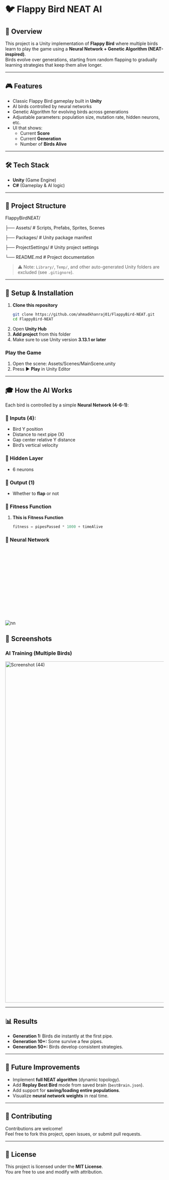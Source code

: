 # 🐦 Flappy Bird NEAT AI

## 📌 Overview
This project is a Unity implementation of **Flappy Bird** where multiple birds learn to play the game using a **Neural Network + Genetic Algorithm (NEAT-inspired)**.  
Birds evolve over generations, starting from random flapping to gradually learning strategies that keep them alive longer.

---

## 🎮 Features
- Classic Flappy Bird gameplay built in **Unity**  
- AI birds controlled by neural networks  
- Genetic Algorithm for evolving birds across generations  
- Adjustable parameters: population size, mutation rate, hidden neurons, etc.  
- UI that shows:
  - Current **Score**
  - Current **Generation**
  - Number of **Birds Alive**

---

## 🛠️ Tech Stack
- **Unity** (Game Engine)  
- **C#** (Gameplay & AI logic)  

---

## 📂 Project Structure
FlappyBirdNEAT/

├── Assets/ # Scripts, Prefabs, Sprites, Scenes

├── Packages/ # Unity package manifest

├── ProjectSettings/ # Unity project settings

└── README.md # Project documentation


> ⚠️ Note: `Library/`, `Temp/`, and other auto-generated Unity folders are excluded (see `.gitignore`).

---

## 🚀 Setup & Installation

1. **Clone this repository**
   ```bash
   git clone https://github.com/ahmadkhanraj01/FlappyBird-NEAT.git
   cd FlappyBird-NEAT  
1. Open **Unity Hub**  
2. **Add project** from this folder  
3. Make sure to use Unity version **3.13.1 or later**  

### Play the Game
1. Open the scene:
   Assets/Scenes/MainScene.unity
2. Press ▶️ **Play** in Unity Editor  

---

## 🎓 How the AI Works
Each bird is controlled by a simple **Neural Network (4-6-1)**:

### 🔹 Inputs (4):
- Bird Y position  
- Distance to next pipe (X)  
- Gap center relative Y distance  
- Bird’s vertical velocity  

### 🔹 Hidden Layer
- 6 neurons

### 🔹 Output (1)
- Whether to **flap** or not  

### 🔹 Fitness Function
1. **This is Fitness Function**
   ``` C sharp
   fitness = pipesPassed * 1000 + timeAlive  

### 🔹 Neural Network
<svg xmlns="http://www.w3.org/2000/svg" width="1536" height="695" style="cursor: move;"><g transform="translate(-121.99736512533059,-45.15870062040733) scale(1.319507910772895)"><path class="link" marker-end="" d="M608,277.5, 788,237.5" style="stroke-width: 0.5; stroke-opacity: 1; stroke: rgb(80, 80, 80); fill: none;"></path><path class="link" marker-end="" d="M608,277.5, 788,277.5" style="stroke-width: 0.5; stroke-opacity: 1; stroke: rgb(80, 80, 80); fill: none;"></path><path class="link" marker-end="" d="M608,277.5, 788,317.5" style="stroke-width: 0.5; stroke-opacity: 1; stroke: rgb(80, 80, 80); fill: none;"></path><path class="link" marker-end="" d="M608,277.5, 788,357.5" style="stroke-width: 0.5; stroke-opacity: 1; stroke: rgb(80, 80, 80); fill: none;"></path><path class="link" marker-end="" d="M608,277.5, 788,397.5" style="stroke-width: 0.5; stroke-opacity: 1; stroke: rgb(80, 80, 80); fill: none;"></path><path class="link" marker-end="" d="M608,277.5, 788,437.5" style="stroke-width: 0.5; stroke-opacity: 1; stroke: rgb(80, 80, 80); fill: none;"></path><path class="link" marker-end="" d="M608,317.5, 788,237.5" style="stroke-width: 0.5; stroke-opacity: 1; stroke: rgb(80, 80, 80); fill: none;"></path><path class="link" marker-end="" d="M608,317.5, 788,277.5" style="stroke-width: 0.5; stroke-opacity: 1; stroke: rgb(80, 80, 80); fill: none;"></path><path class="link" marker-end="" d="M608,317.5, 788,317.5" style="stroke-width: 0.5; stroke-opacity: 1; stroke: rgb(80, 80, 80); fill: none;"></path><path class="link" marker-end="" d="M608,317.5, 788,357.5" style="stroke-width: 0.5; stroke-opacity: 1; stroke: rgb(80, 80, 80); fill: none;"></path><path class="link" marker-end="" d="M608,317.5, 788,397.5" style="stroke-width: 0.5; stroke-opacity: 1; stroke: rgb(80, 80, 80); fill: none;"></path><path class="link" marker-end="" d="M608,317.5, 788,437.5" style="stroke-width: 0.5; stroke-opacity: 1; stroke: rgb(80, 80, 80); fill: none;"></path><path class="link" marker-end="" d="M608,357.5, 788,237.5" style="stroke-width: 0.5; stroke-opacity: 1; stroke: rgb(80, 80, 80); fill: none;"></path><path class="link" marker-end="" d="M608,357.5, 788,277.5" style="stroke-width: 0.5; stroke-opacity: 1; stroke: rgb(80, 80, 80); fill: none;"></path><path class="link" marker-end="" d="M608,357.5, 788,317.5" style="stroke-width: 0.5; stroke-opacity: 1; stroke: rgb(80, 80, 80); fill: none;"></path><path class="link" marker-end="" d="M608,357.5, 788,357.5" style="stroke-width: 0.5; stroke-opacity: 1; stroke: rgb(80, 80, 80); fill: none;"></path><path class="link" marker-end="" d="M608,357.5, 788,397.5" style="stroke-width: 0.5; stroke-opacity: 1; stroke: rgb(80, 80, 80); fill: none;"></path><path class="link" marker-end="" d="M608,357.5, 788,437.5" style="stroke-width: 0.5; stroke-opacity: 1; stroke: rgb(80, 80, 80); fill: none;"></path><path class="link" marker-end="" d="M608,397.5, 788,237.5" style="stroke-width: 0.5; stroke-opacity: 1; stroke: rgb(80, 80, 80); fill: none;"></path><path class="link" marker-end="" d="M608,397.5, 788,277.5" style="stroke-width: 0.5; stroke-opacity: 1; stroke: rgb(80, 80, 80); fill: none;"></path><path class="link" marker-end="" d="M608,397.5, 788,317.5" style="stroke-width: 0.5; stroke-opacity: 1; stroke: rgb(80, 80, 80); fill: none;"></path><path class="link" marker-end="" d="M608,397.5, 788,357.5" style="stroke-width: 0.5; stroke-opacity: 1; stroke: rgb(80, 80, 80); fill: none;"></path><path class="link" marker-end="" d="M608,397.5, 788,397.5" style="stroke-width: 0.5; stroke-opacity: 1; stroke: rgb(80, 80, 80); fill: none;"></path><path class="link" marker-end="" d="M608,397.5, 788,437.5" style="stroke-width: 0.5; stroke-opacity: 1; stroke: rgb(80, 80, 80); fill: none;"></path><path class="link" marker-end="" d="M788,237.5, 968,337.5" style="stroke-width: 0.5; stroke-opacity: 1; stroke: rgb(80, 80, 80); fill: none;"></path><path class="link" marker-end="" d="M788,277.5, 968,337.5" style="stroke-width: 0.5; stroke-opacity: 1; stroke: rgb(80, 80, 80); fill: none;"></path><path class="link" marker-end="" d="M788,317.5, 968,337.5" style="stroke-width: 0.5; stroke-opacity: 1; stroke: rgb(80, 80, 80); fill: none;"></path><path class="link" marker-end="" d="M788,357.5, 968,337.5" style="stroke-width: 0.5; stroke-opacity: 1; stroke: rgb(80, 80, 80); fill: none;"></path><path class="link" marker-end="" d="M788,397.5, 968,337.5" style="stroke-width: 0.5; stroke-opacity: 1; stroke: rgb(80, 80, 80); fill: none;"></path><path class="link" marker-end="" d="M788,437.5, 968,337.5" style="stroke-width: 0.5; stroke-opacity: 1; stroke: rgb(80, 80, 80); fill: none;"></path><circle r="10" class="node" id="0_0" cx="608" cy="277.5" style="fill: rgb(255, 255, 255); stroke: rgb(51, 51, 51);"></circle><circle r="10" class="node" id="0_1" cx="608" cy="317.5" style="fill: rgb(255, 255, 255); stroke: rgb(51, 51, 51);"></circle><circle r="10" class="node" id="0_2" cx="608" cy="357.5" style="fill: rgb(255, 255, 255); stroke: rgb(51, 51, 51);"></circle><circle r="10" class="node" id="0_3" cx="608" cy="397.5" style="fill: rgb(255, 255, 255); stroke: rgb(51, 51, 51);"></circle><circle r="10" class="node" id="1_0" cx="788" cy="237.5" style="fill: rgb(255, 255, 255); stroke: rgb(51, 51, 51);"></circle><circle r="10" class="node" id="1_1" cx="788" cy="277.5" style="fill: rgb(255, 255, 255); stroke: rgb(51, 51, 51);"></circle><circle r="10" class="node" id="1_2" cx="788" cy="317.5" style="fill: rgb(255, 255, 255); stroke: rgb(51, 51, 51);"></circle><circle r="10" class="node" id="1_3" cx="788" cy="357.5" style="fill: rgb(255, 255, 255); stroke: rgb(51, 51, 51);"></circle><circle r="10" class="node" id="1_4" cx="788" cy="397.5" style="fill: rgb(255, 255, 255); stroke: rgb(51, 51, 51);"></circle><circle r="10" class="node" id="1_5" cx="788" cy="437.5" style="fill: rgb(255, 255, 255); stroke: rgb(51, 51, 51);"></circle><circle r="10" class="node" id="2_0" cx="968" cy="337.5" style="fill: rgb(255, 255, 255); stroke: rgb(51, 51, 51);"></circle><text class="text" dy=".35em" x="573" y="477.5" style="font-size: 12px;">Input Layer ∈ ℝ⁴</text><text class="text" dy=".35em" x="753" y="477.5" style="font-size: 12px;">Hidden Layer ∈ ℝ⁶</text><text class="text" dy=".35em" x="933" y="477.5" style="font-size: 12px;">Output Layer ∈ ℝ¹</text></g><defs><marker id="arrow" viewBox="0 -5 10 10" markerWidth="7" markerHeight="7" orient="auto" refX="40"><path d="M0,-5L10,0L0,5" style="stroke: rgb(80, 80, 80); fill: none;"></path></marker></defs></svg>![nn](https://github.com/user-attachments/assets/47dd0965-2fed-4352-973c-ba51e419e7d3)
 
## 📸 Screenshots



### AI Training (Multiple Birds)
<img width="1920" height="1080" alt="Screenshot (44)" src="https://github.com/user-attachments/assets/863b3a07-d610-4e71-a115-83e2b6bb8652" />



---

## 📊 Results
- **Generation 1:** Birds die instantly at the first pipe.  
- **Generation 10+:** Some survive a few pipes.  
- **Generation 50+:** Birds develop consistent strategies.  

---

## 📝 Future Improvements
- Implement **full NEAT algorithm** (dynamic topology).  
- Add **Replay Best Bird** mode from saved brain (`bestBrain.json`).  
- Add support for **saving/loading entire populations**.  
- Visualize **neural network weights** in real time.  

---

## 🤝 Contributing
Contributions are welcome!  
Feel free to fork this project, open issues, or submit pull requests.  

---

## 📜 License
This project is licensed under the **MIT License**.  
You are free to use and modify with attribution.  


